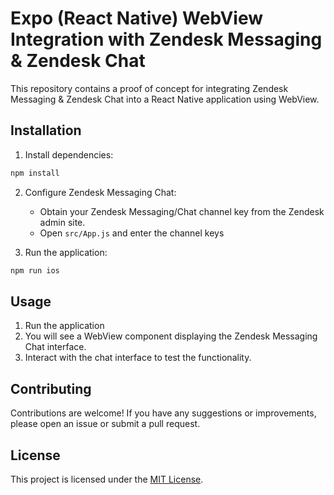 # Expo (React Native) WebView Integration with Zendesk Messaging & Zendesk Chat

This repository contains a proof of concept for integrating Zendesk Messaging & Zendesk Chat into a React Native application using WebView.

## Installation


1. Install dependencies:

```bash
npm install
```

2. Configure Zendesk Messaging Chat:

   - Obtain your Zendesk Messaging/Chat channel key from the Zendesk admin site.
   - Open `src/App.js` and enter the channel keys
3. Run the application:

```bash
npm run ios
```

## Usage

1. Run the application
2. You will see a WebView component displaying the Zendesk Messaging Chat interface.
3. Interact with the chat interface to test the functionality.

## Contributing

Contributions are welcome! If you have any suggestions or improvements, please open an issue or submit a pull request.

## License

This project is licensed under the [MIT License](LICENSE).
